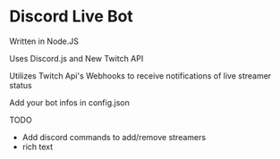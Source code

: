 # Discord Live Bot
Written in Node.JS

Uses Discord.js and New Twitch API

Utilizes Twitch Api's Webhooks to receive notifications of live streamer status

Add your bot infos in config.json

TODO
* Add discord commands to add/remove streamers
* rich text